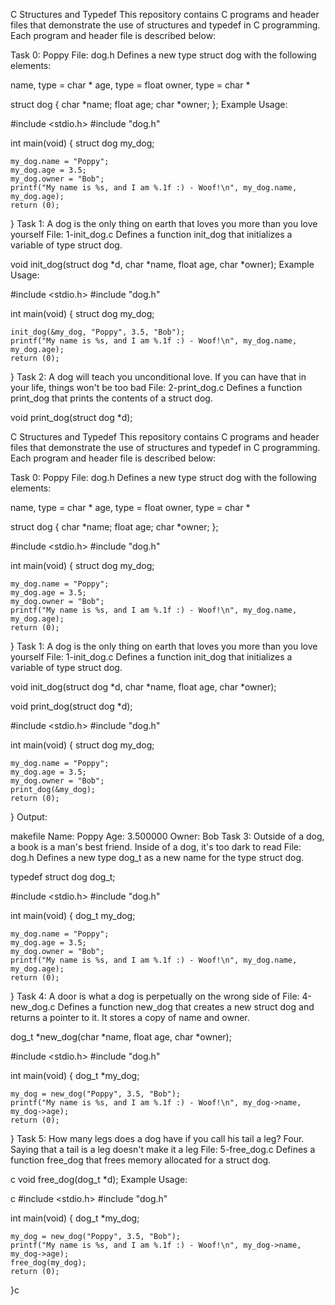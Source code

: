C Structures and Typedef
This repository contains C programs and header files that demonstrate the use of structures and typedef in C programming. Each program and header file is described below:

Task 0: Poppy
File: dog.h
Defines a new type struct dog with the following elements:

name, type = char *
age, type = float
owner, type = char *

struct dog
{
    char *name;
    float age;
    char *owner;
};
Example Usage:

#include <stdio.h>
#include "dog.h"

int main(void)
{
    struct dog my_dog;

    my_dog.name = "Poppy";
    my_dog.age = 3.5;
    my_dog.owner = "Bob";
    printf("My name is %s, and I am %.1f :) - Woof!\n", my_dog.name, my_dog.age);
    return (0);
}
Task 1: A dog is the only thing on earth that loves you more than you love yourself
File: 1-init_dog.c
Defines a function init_dog that initializes a variable of type struct dog.

void init_dog(struct dog *d, char *name, float age, char *owner);
Example Usage:

#include <stdio.h>
#include "dog.h"

int main(void)
{
    struct dog my_dog;

    init_dog(&my_dog, "Poppy", 3.5, "Bob");
    printf("My name is %s, and I am %.1f :) - Woof!\n", my_dog.name, my_dog.age);
    return (0);
}
Task 2: A dog will teach you unconditional love. If you can have that in your life, things won't be too bad
File: 2-print_dog.c
Defines a function print_dog that prints the contents of a struct dog.


void print_dog(struct dog *d);

C Structures and Typedef
This repository contains C programs and header files that demonstrate the use of structures and typedef in C programming. Each program and header file is described below:

Task 0: Poppy
File: dog.h
Defines a new type struct dog with the following elements:

name, type = char *
age, type = float
owner, type = char *

struct dog
{
    char *name;
    float age;
    char *owner;
};


#include <stdio.h>
#include "dog.h"

int main(void)
{
    struct dog my_dog;

    my_dog.name = "Poppy";
    my_dog.age = 3.5;
    my_dog.owner = "Bob";
    printf("My name is %s, and I am %.1f :) - Woof!\n", my_dog.name, my_dog.age);
    return (0);
}
Task 1: A dog is the only thing on earth that loves you more than you love yourself
File: 1-init_dog.c
Defines a function init_dog that initializes a variable of type struct dog.

void init_dog(struct dog *d, char *name, float age, char *owner);

void print_dog(struct dog *d);

#include <stdio.h>
#include "dog.h"

int main(void)
{
    struct dog my_dog;

    my_dog.name = "Poppy";
    my_dog.age = 3.5;
    my_dog.owner = "Bob";
    print_dog(&my_dog);
    return (0);
}
Output:

makefile
Name: Poppy
Age: 3.500000
Owner: Bob
Task 3: Outside of a dog, a book is a man's best friend. Inside of a dog, it's too dark to read
File: dog.h
Defines a new type dog_t as a new name for the type struct dog.

typedef struct dog dog_t;

#include <stdio.h>
#include "dog.h"

int main(void)
{
    dog_t my_dog;

    my_dog.name = "Poppy";
    my_dog.age = 3.5;
    my_dog.owner = "Bob";
    printf("My name is %s, and I am %.1f :) - Woof!\n", my_dog.name, my_dog.age);
    return (0);
}
Task 4: A door is what a dog is perpetually on the wrong side of
File: 4-new_dog.c
Defines a function new_dog that creates a new struct dog and returns a pointer to it. It stores a copy of name and owner.


dog_t *new_dog(char *name, float age, char *owner);

#include <stdio.h>
#include "dog.h"

int main(void)
{
    dog_t *my_dog;

    my_dog = new_dog("Poppy", 3.5, "Bob");
    printf("My name is %s, and I am %.1f :) - Woof!\n", my_dog->name, my_dog->age);
    return (0);
}
Task 5: How many legs does a dog have if you call his tail a leg? Four. Saying that a tail is a leg doesn't make it a leg
File: 5-free_dog.c
Defines a function free_dog that frees memory allocated for a struct dog.

c
void free_dog(dog_t *d);
Example Usage:

c
#include <stdio.h>
#include "dog.h"

int main(void)
{
    dog_t *my_dog;

    my_dog = new_dog("Poppy", 3.5, "Bob");
    printf("My name is %s, and I am %.1f :) - Woof!\n", my_dog->name, my_dog->age);
    free_dog(my_dog);
    return (0);
}c
